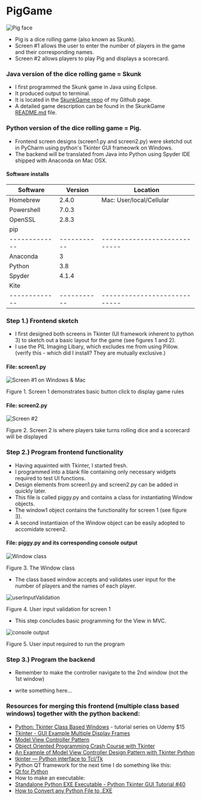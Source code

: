 
# PigGame
![Pig face](https://raw.githubusercontent.com/heathermortensen/PigGame/master/pigFace.png)

* Pig is a dice rolling game (also known as Skunk).
* Screen #1 allows the user to enter the number of players in the game and their corresponding names.
* Screen #2 allows players to play Pig and displays a scorecard.

### Java version of the dice rolling game = Skunk 
* I first programmed the Skunk game in Java using Eclipse. 
* It produced output to terminal.
* It is located in the [SkunkGame repo](https://github.com/heathermortensen/SkunkGame) of my Github page.
* A detailed game description can be found in the SkunkGame [README.md](https://github.com/heathermortensen/SkunkGame/blob/master/README.md) file.

### Python version of the dice rolling game = Pig.
* Frontend screen designs (screen1.py and screen2.py) were sketchd out in PyCharm using python's Tkinter GUI frameowrk on Windows.
* The backend will be translated from Java into Python using Spyder IDE shipped with Anaconda on Mac OSX.

#### Software installs

| Software     | Version   | Location
| ------------- | ---------- | ---------------------------- |
| Homebrew  | 2.4.0       | Mac: User/local/Cellular | 
| Powershell  | 7.0.3       |                                         |
| OpenSSL    | 2.8.3       |                                         |
| pip              |                 |                                        |
| ------------- | ----------- | ----------------------------| 
| Anaconda   | 3              |                                        |
| Python        | 3.8           |                                        |
| Spyder        | 4.1.4        |                                        |
| Kite             |                 |                                        |
| ------------- | ----------- | ----------------------------|

### Step 1.) Frontend sketch

* I first designed both screens in Tkinter (UI framework inherent to python 3) to sketch out a basic layout for the game (see figures 1 and 2).
* I use the PIL Imaging Libary, which excludes me from using Pillow. (verify this - which did I install? They are mutually exclusive.)

#### File: screen1.py

![Screen #1 on Windows & Mac](https://raw.githubusercontent.com/heathermortensen/PigGame/master/screen1BothOS.png)

Figure 1. Screen 1 demonstrates basic button click to display game rules


#### File: screen2.py

![Screen #2](https://raw.githubusercontent.com/heathermortensen/PigGame/master/screen2.png)

Figure 2. Screen 2 is where players take turns rolling dice and a scorecard will be displayed

### Step 2.) Program frontend functionality

* Having aquainted with Tkinter, I started fresh. 
* I programmed into a blank file containing only necessary widgets required to test UI functions.
* Design elements from screen1.py and screen2.py can be added in quickly later.
* This file is called piggy.py and contains a class for instantiating Window objects. 
* The window1 object contains the functionality for screen 1 (see figure 3).
* A second instantiaion of the Window object can be easily adopted to accomidate screen2.

#### File: piggy.py and its corresponding console output

![Window class](https://raw.githubusercontent.com/heathermortensen/PigGame/master/codeScreenshot1.png)

Figure 3. The Window class

* The class based window accepts and validates user input for the number of players and the names of each player. 

![userInputValidation](https://raw.githubusercontent.com/heathermortensen/PigGame/master/userInputScreenshot.png)

Figure 4. User input validation for screen 1

* This step concludes basic programming for the View in MVC.

![console output](https://raw.githubusercontent.com/heathermortensen/PigGame/master/consoleOutputPiggy.png)

Figure 5. User input required to run the program

### Step 3.) Program the backend
- Remember to make the controller navigate to the 2nd window (not the 1st window)

* write something here...

### Resources for merging this frontend (multiple class based windows) together with the python backend:
* [Python: Tkinter Class Based Windows](youtube.com/watch?v=RkaekNkIKNY) - tutorial series on Udemy $15
* [Tkinter - GUI Example Multiple Display Frames](youtube.com/watch?v=KdoOm3xo8X0)
* [Model View Controller Pattern](https://www.tutorialspoint.com/python_design_patterns/python_design_patterns_model_view_controller.htm)
* [Object Oriented Programming Crash Course with Tkinter](https://pythonprogramming.net/object-oriented-programming-crash-course-tkinter/)
* [An Example of Model View Controller Design Pattern with Tkinter Python](https://sukhbinder.wordpress.com/2014/12/25/an-example-of-model-view-controller-design-pattern-with-tkinter-python/)
* [tkinter — Python interface to Tcl/Tk](https://docs.python.org/3/library/tkinter.html)
* Python QT framework for the next time I do something like this:
* [Qt for Python](https://doc.qt.io/qtforpython/)
* How to make an executable:
* [Standalone Python EXE Executable - Python Tkinter GUI Tutorial #40](https://www.youtube.com/watch?v=QWqxRchawZY)
* [How to Convert any Python File to .EXE](https://www.youtube.com/watch?v=UZX5kH72Yx4)
